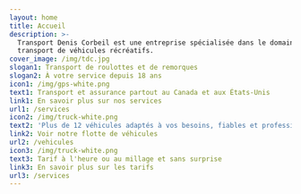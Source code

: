 ```yaml
---
layout: home
title: Accueil
description: >-
  Transport Denis Corbeil est une entreprise spécialisée dans le domaine du
  transport de véhicules récréatifs. 
cover_image: /img/tdc.jpg
slogan1: Transport de roulottes et de remorques
slogan2: À votre service depuis 18 ans
icon1: /img/gps-white.png
text1: Transport et assurance partout au Canada et aux États-Unis
link1: En savoir plus sur nos services
url1: /services
icon2: /img/truck-white.png
text2: 'Plus de 12 véhicules adaptés à vos besoins, fiables et professionnels'
link2: Voir notre flotte de véhicules
url2: /vehicules
icon3: /img/truck-white.png
text3: Tarif à l'heure ou au millage et sans surprise
link3: En savoir plus sur les tarifs
url3: /services
---
```


